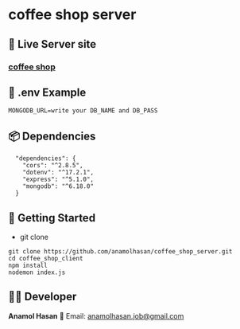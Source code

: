 # coffee shop server

## 🔗 Live Server site  
###  [coffee shop](https://coffee-shop-server-two.vercel.app/) 

## 🔐 .env Example
```
MONGODB_URL=write your DB_NAME and DB_PASS
```

## 📦 Dependencies 
```
  "dependencies": {
    "cors": "^2.8.5",
    "dotenv": "^17.2.1",
    "express": "^5.1.0",
    "mongodb": "^6.18.0"
  }
```

## 🧪 Getting Started
* git clone
```
git clone https://github.com/anamolhasan/coffee_shop_server.git
cd coffee_shop_client
npm install
nodemon index.js 
```

## 👨‍💻 Developer
**Anamol Hasan**
📧 Email: [anamolhasan.job@gmail.com](mailto:anamolhasan.job@gmail.com)